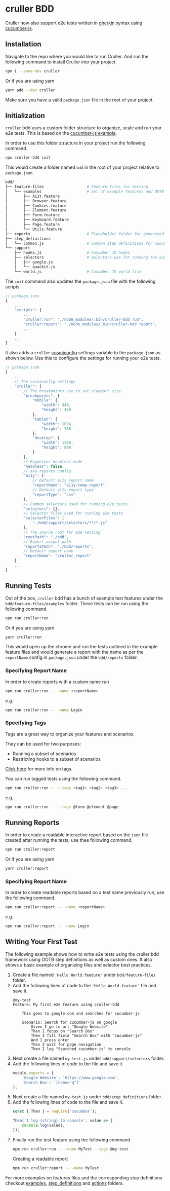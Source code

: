 # cruller BDD
Cruller now also support e2e tests written in [gherkin](https://cucumber.io/docs/gherkin/reference/) syntax using [cucumber-js](https://github.com/cucumber/cucumber-js).

## Installation
Navigate to the repo where you would like to run Cruller. And run the following command to install Cruller into your project.

```bash
npm i --save-dev cruller
```
Or if you are using yarn
```bash
yarn add --dev cruller
```

Make sure you have a valid `package.json` file in the root of your project.

## Initialization
`cruller` bdd uses a custom folder structure to organize, scale and run your e2e tests. This is based on the [cucumber-js example](https://github.com/cucumber/cucumber-js/blob/master/docs/nodejs_example.md). 

In order to use this folder structure in your project run the following command.

```bash
npx cruller-bdd init
```
This would create a folder named `bdd` in the root of your project relative to `package.json`.

```bash
bdd/
├── feature-files                   # Feature files for testing
│   └── examples                    # Set of example features and OOTB steps
│       ├── A11Y.feature
│       ├── Browser.feature
│       ├── Cookies.feature
│       ├── Element.feature
│       ├── Form.feature
│       ├── Keyboard.feature
│       ├── Page.feature
│       └── Utils.feature
├── reports                         # Placeholder folder for generated reports
├── step_definitions
│   └── common.js                   # Common step definitions for cucumber-js
└── support
    ├── hooks.js                    # Cucumber JS hooks
    ├── selectors                   # Selectors use for running the e2e tests
    │   ├── google.js
    │   └── quackit.js
    └── world.js                    # Cucumber JS world file
```

The `init` command also updates the `package.json` file with the following scripts.

```js
// package.json
{
    ...
    "scripts": {
        ...
        "cruller:run": "./node_modules/.bin/cruller-bdd run",
        "cruller:report": "./node_modules/.bin/cruller-bdd report",
        ...
    }
    ...
}
```
It also adds a `cruller` [cosmiconfig](https://github.com/davidtheclark/cosmiconfig) settings variable to the `package.json` as shown below. Use this to configure the settings for running your e2e tests.

```js
// package.json
{
    ...
    // The cosmiconfig settings
    "cruller": {
        // The breakpoints use to set viewport size
        "breakpoints": {
            "mobile": {
                "width": 340,
                "height": 480
            },
            "tablet": {
                "width": 1024,
                "height": 768
            },
            "desktop": {
                "width": 1280,
                "height": 800
            }
        },
        // Puppeteer headless mode
        "headless": false,
        // axe-reports config
        "a11y": {
            // Default a11y report name
            "reportName": "a11y-temp-report",
            // Default a11y report type
            "reportType": "csv"
        },
        // Common selectors used for running e2e tests
        "selectors": {},
        // Selector files used for running e2e tests
        "selectorFiles": [
            "./bdd/support/selectors/**/*.js"
        ],
        // The source root for e2e testing
        "rootPath": "./bdd",
        // Report output path
        "reportsPath": "./bdd/reports",
        // Default report name
        "reportName": "cruller_report"
    }
    ...
}
```

## Running Tests
Out of the box, `cruller` bdd has a bunch of example test features under the `bdd/feature-files/examples` folder. These tests can be run using the following command.

```bash
npm run cruller:run
```
Or if you are using yarn

```bash
yarn cruller:run
```

This would open up the chrome and run the tests outlined in the example feature files and would generate a report with the name as per the `reportName` config in `package.json` under the `bdd/reports` folder.

### Specifying Report Name
In order to create reports with a custom name run
```bash
npm run cruller:run -- -name <reportName>
```
e.g.
```bash
npm run cruller:run -- -name Login
```

### Specifying Tags
Tags are a great way to organize your features and scenarios.

They can be used for two purposes:
* Running a subset of scenarios
* Restricting hooks to a subset of scenarios

[Click here](https://cucumber.io/docs/cucumber/api/#tags) for more info on tags. 

You can run tagged tests using the following command.
```bash
npm run cruller:run -- --tags <tag1> <tag2> <tag3> ...
```
e.g.
```bash
npm run cruller:run -- --tags @form @element @page
```

## Running Reports
In order to create a readable interactive report based on the `json` file created after running the tests, use thee following command.

```bash
npm run cruller:report
```
Or if you are using yarn

```bash
yarn cruller:report
```

### Specifying Report Name
In order to create readable reports based on a test name previously run, use the following command.
```bash
npm run cruller:report -- -name <reportName>
```
e.g.
```bash
npm run cruller:report -- -name Login
```

## Writing Your First Test
The following example shows how to write e2e tests using the cruller bdd framework using OOTB step definitions as well as custom ones. It also shows a basic example of organizing files and selector best practices.
1. Create a file named `'Hello World.feature'` under `bdd/feature-files` folder.
2. Add the following lines of code to the `'Hello World.feature'` file and save it.
    ```gherkin
    @my-test
    Feature: My first e2e feature using cruller-bdd

        This goes to google.com and searches for cucumber-js

        Scenario: Search for cucumber-js on google
            Given I go to url "Google Website"
            Then I focus on "Search Box"
            Then I fill field "Search Box" with "cucumber-js"
            And I press enter
            Then I wait for page navigation
            Then I log "Searched cucumber-js" to console
    ```
3. Next create a file named `my-test.js` under `bdd/support/selectors` folder.
4. Add the following lines of code to the file and save it.
    ```js
    module.exports = {
        'Google Website': 'https://www.google.com',
        'Search Box': '[name="q"]'
    };
    ```
5. Next create a file named `my-test.js` under `bdd/step_definitions` folder.
6. Add the following lines of code to the file and save it.
    ```js
    const { Then } = require('cucumber');

    Then('I log {string} to console', value => {
        console.log(value);
    });
    ```
7. Finally run the test feature using the following command
    ```bash
    npm run cruller:run -- -name MyTest --tags @my-test
    ```
    Creating a readable report 
    ```bash
    npm run cruller:report -- -name MyTest
    ```

For more examples on features files and the corresponding step definitions checkout [examples](bin/folderStructureBdd), [step_definitions](lib/bdd/core/steps) and  [actions](lib/bdd/core/actions) folders.